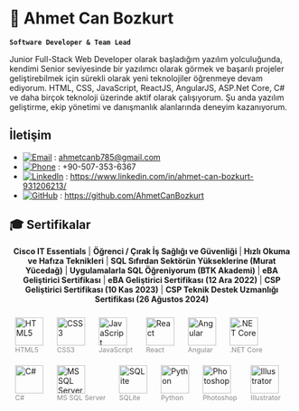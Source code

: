 # 🫡 Ahmet Can Bozkurt 
 **`Software Developer & Team Lead`**

Junior Full-Stack Web Developer olarak başladığım yazılım yolculuğunda, kendimi Senior seviyesinde bir yazılımcı olarak görmek ve başarılı projeler geliştirebilmek için sürekli olarak yeni teknolojiler öğrenmeye devam ediyorum. HTML, CSS, JavaScript, ReactJS, AngularJS, ASP.Net Core, C# ve daha birçok teknoloji üzerinde aktif olarak çalışıyorum. Şu anda yazılım geliştirme, ekip yönetimi ve danışmanlık alanlarında deneyim kazanıyorum.

## İletişim
-  [![Email](https://img.shields.io/badge/Email-%23D14836?style=flat&logo=gmail&logoColor=white)](mailto:ahmetcanb785@gmail.com) : ahmetcanb785@gmail.com
- [![Phone](https://img.shields.io/badge/Phone-%23FFB900?style=flat&logo=phone&logoColor=white)](tel:+90-507-353-6367) : +90-507-353-6367
-  [![LinkedIn](https://img.shields.io/badge/LinkedIn-%230A66C2?style=flat&logo=linkedin&logoColor=white)](https://www.linkedin.com/in/ahmet-can-bozkurt-931206213/) : https://www.linkedin.com/in/ahmet-can-bozkurt-931206213/
-  [![GitHub](https://img.shields.io/badge/GitHub-%23121011?style=flat&logo=github&logoColor=white)](https://github.com/AhmetCanBozkurt) : https://github.com/AhmetCanBozkurt


## 🎓 Sertifikalar  

<p align="center">
  <strong>Cisco IT Essentials</strong> |
  <strong>Öğrenci / Çırak İş Sağlığı ve Güvenliği</strong> |
  <strong>Hızlı Okuma ve Hafıza Teknikleri</strong> |
  <strong>SQL Sıfırdan Sektörün Yükseklerine (Murat Yücedağ)</strong> |
  <strong>Uygulamalarla SQL Öğreniyorum (BTK Akademi)</strong> |
  <strong>eBA Geliştirici Sertifikası</strong> |
  <strong>eBA Geliştirici Sertifikası (12 Ara 2022)</strong> |
  <strong>CSP Geliştirici Sertifikası (10 Kas 2023)</strong> |
  <strong>CSP Teknik Destek Uzmanlığı Sertifikası (26 Ağustos 2024)</strong>
</p>
<p align="center">
  <figure style="display: inline-block; margin: 10px;">
    <img src="https://cdn.jsdelivr.net/gh/devicons/devicon/icons/html5/html5-original.svg" alt="HTML5" width="50" height="50"/>
    <figcaption style="font-size: 12px; color: #888;">HTML5</figcaption>
  </figure>
  <figure style="display: inline-block; margin: 10px;">
    <img src="https://cdn.jsdelivr.net/gh/devicons/devicon/icons/css3/css3-original.svg" alt="CSS3" width="50" height="50"/>
    <figcaption style="font-size: 12px; color: #888;">CSS3</figcaption>
  </figure>
  <figure style="display: inline-block; margin: 10px;">
    <img src="https://cdn.jsdelivr.net/gh/devicons/devicon/icons/javascript/javascript-original.svg" alt="JavaScript" width="50" height="50"/>
    <figcaption style="font-size: 12px; color: #888;">JavaScript</figcaption>
  </figure>
  <figure style="display: inline-block; margin: 10px;">
    <img src="https://cdn.jsdelivr.net/gh/devicons/devicon/icons/react/react-original.svg" alt="React" width="50" height="50"/>
    <figcaption style="font-size: 12px; color: #888;">React</figcaption>
  </figure>
  <figure style="display: inline-block; margin: 10px;">
    <img src="https://cdn.jsdelivr.net/gh/devicons/devicon/icons/angularjs/angularjs-original.svg" alt="Angular" width="50" height="50"/>
    <figcaption style="font-size: 12px; color: #888;">Angular</figcaption>
  </figure>
  <figure style="display: inline-block; margin: 10px;">
    <img src="https://cdn.jsdelivr.net/gh/devicons/devicon/icons/dot-net/dot-net-original.svg" alt=".NET Core" width="50" height="50"/>
    <figcaption style="font-size: 12px; color: #888;">.NET Core</figcaption>
  </figure>
  <figure style="display: inline-block; margin: 10px;">
    <img src="https://cdn.jsdelivr.net/gh/devicons/devicon/icons/csharp/csharp-original.svg" alt="C#" width="50" height="50"/>
    <figcaption style="font-size: 12px; color: #888;">C#</figcaption>
  </figure>
  <figure style="display: inline-block; margin: 10px;">
    <img src="https://cdn.jsdelivr.net/gh/devicons/devicon/icons/microsoftsqlserver/microsoftsqlserver-plain.svg" alt="MS SQL Server" width="50" height="50"/>
    <figcaption style="font-size: 12px; color: #888;">MS SQL Server</figcaption>
  </figure>
  <figure style="display: inline-block; margin: 10px;">
    <img src="https://cdn.jsdelivr.net/gh/devicons/devicon/icons/sqlite/sqlite-original.svg" alt="SQLite" width="50" height="50"/>
    <figcaption style="font-size: 12px; color: #888;">SQLite</figcaption>
  </figure>
  <figure style="display: inline-block; margin: 10px;">
    <img src="https://cdn.jsdelivr.net/gh/devicons/devicon/icons/python/python-original.svg" alt="Python" width="50" height="50"/>
    <figcaption style="font-size: 12px; color: #888;">Python</figcaption>
  </figure>
  <figure style="display: inline-block; margin: 10px;">
    <img src="https://cdn.jsdelivr.net/gh/devicons/devicon/icons/photoshop/photoshop-plain.svg" alt="Photoshop" width="50" height="50"/>
    <figcaption style="font-size: 12px; color: #888;">Photoshop</figcaption>
  </figure>
  <figure style="display: inline-block; margin: 10px;">
    <img src="https://cdn.jsdelivr.net/gh/devicons/devicon/icons/illustrator/illustrator-plain.svg" alt="Illustrator" width="50" height="50"/>
    <figcaption style="font-size: 12px; color: #888;">Illustrator</figcaption>
  </figure>
</p>
